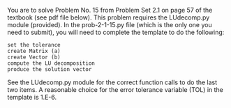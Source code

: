 You are to solve Problem No. 15 from Problem Set 2.1 on page 57 of the textbook (see pdf file below). This problem requires the LUdecomp.py module (provided). In the prob-2-1-15.py file (which is the only one you need to submit), you will need to complete the template to do the following:

    set the tolerance
    create Matrix (a)
    create Vector (b)
    compute the LU decomposition
    produce the solution vector

See the LUdecomp.py module for the correct function calls to do the last two items.  A reasonable choice for the error tolerance variable (TOL) in the template is 1.E-6.